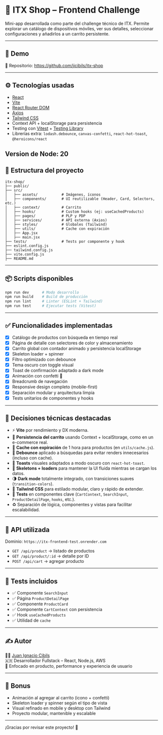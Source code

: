 # 📱 ITX Shop – Frontend Challenge

Mini-app desarrollada como parte del challenge técnico de ITX. Permite explorar un catálogo de dispositivos móviles, ver sus detalles, seleccionar configuraciones y añadirlos a un carrito persistente.

---

## 🚀 Demo

📁 Repositorio: https://github.com/jicibils/itx-shop

---

## ⚙️ Tecnologías usadas

- [React](https://reactjs.org/)
- [Vite](https://vitejs.dev/)
- [React Router DOM](https://reactrouter.com/)
- [Axios](https://axios-http.com/)
- [Tailwind CSS](https://tailwindcss.com/)
- Context API + localStorage para persistencia
- Testing con [Vitest](https://vitest.dev/) + [Testing Library](https://testing-library.com/)
- Librerías extra: `lodash.debounce`, `canvas-confetti`, `react-hot-toast`, `@heroicons/react`

## Version de Node: 20

## 📂 Estructura del proyecto

```
itx-shop/
├── public/
├── src/
│   ├── assets/           # Imágenes, íconos
│   ├── components/       # UI reutilizable (Header, Card, Selectors, etc.)
│   ├── context/          # Carrito
│   ├── hooks/            # Custom hooks (ej: useCachedProducts)
│   ├── pages/            # PLP y PDP
│   ├── services/         # API externa (Axios)
│   ├── styles/           # Globales (Tailwind)
│   ├── utils/            # Cache con expiración
│   ├── App.jsx
│   ├── main.jsx
├── tests/                # Tests por componente y hook
├── eslint.config.js
├── tailwind.config.js
├── vite.config.js
├── README.md
```

---

## 📦 Scripts disponibles

```bash
npm run dev      # Modo desarrollo
npm run build    # Build de producción
npm run lint     # Linter (ESLint + Tailwind)
npm run test     # Ejecutar tests (Vitest)
```

---

## ✅ Funcionalidades implementadas

- [x] Catálogo de productos con búsqueda en tiempo real
- [x] Página de detalle con selectores de color y almacenamiento
- [x] Carrito global con contador animado y persistencia localStorage
- [x] Skeleton loader + spinner
- [x] Filtro optimizado con debounce
- [x] Tema oscuro con toggle visual
- [x] Toast de confirmación adaptado a dark mode
- [x] Animación con confetti 🎉
- [x] Breadcrumb de navegación
- [x] Responsive design completo (mobile-first)
- [x] Separación modular y arquitectura limpia
- [x] Tests unitarios de componentes y hooks

---

## 🧠 Decisiones técnicas destacadas

- ⚡ **Vite** por rendimiento y DX moderna.
- 🛒 **Persistencia del carrito** usando Context + localStorage, como en un e-commerce real.
- 🧹 **Cache con expiración** de 1 hora para productos (en `utils/cache.js`).
- 🔎 **Debounce** aplicado a búsquedas para evitar renders innecesarios (incluso con cache).
- 💬 **Toasts** visuales adaptados a modo oscuro con `react-hot-toast`.
- 🧼 **Skeletons + loaders** para mantener la UI fluida mientras se cargan los datos.
- 🌗 **Dark mode** totalmente integrado, con transiciones suaves (`transition-colors`).
- 🎨 **Tailwind CSS** para estilado modular, claro y rápido de extender.
- 🧪 **Tests** en componentes clave (`CartContext`, `SearchInput`, `ProductDetailPage`, `hooks`, etc.).
- ♻️ Separación de lógica, componentes y vistas para facilitar escalabilidad.

---

## 📡 API utilizada

Dominio: `https://itx-frontend-test.onrender.com`

- `GET /api/product` → listado de productos
- `GET /api/product/:id` → detalle por ID
- `POST /api/cart` → agregar producto

---

## 🧪 Tests incluidos

- ✅ Componente `SearchInput`
- ✅ Página `ProductDetailPage`
- ✅ Componente `ProductCard`
- ✅ Componente `CartContext` con persistencia
- ✅ Hook `useCachedProducts`
- ✅ Utilidad de `cache`

---

## ✍️ Autor

👨‍💻 [Juan Ignacio Cibils](https://github.com/jicibils)  
🇦🇷 Desarrollador Fullstack – React, Node.js, AWS  
🧠 Enfocado en producto, performance y experiencia de usuario

---

## 🎁 Bonus

- Animación al agregar al carrito (icono + confetti)
- Skeleton loader y spinner según el tipo de vista
- Visual refinado en mobile y desktop con Tailwind
- Proyecto modular, mantenible y escalable

---

¡Gracias por revisar este proyecto! 🚀
